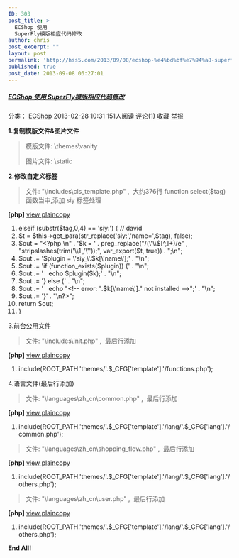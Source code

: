 ```yaml
---
ID: 303
post_title: >
  ECShop 使用
  SuperFly模版相应代码修改
author: chris
post_excerpt: ""
layout: post
permalink: 'http://hss5.com/2013/09/08/ecshop-%e4%bd%bf%e7%94%a8-superfly%e6%a8%a1%e7%89%88%e7%9b%b8%e5%ba%94%e4%bb%a3%e7%a0%81%e4%bf%ae%e6%94%b9/'
published: true
post_date: 2013-09-08 06:27:01
---
```

<h5><a href="http://blog.csdn.net/stephen_chan/article/details/8620752">ECShop 使用 SuperFly模版相应代码修改 </a></h5> <p>分类： <a href="http://blog.csdn.net/Stephen_Chan/article/category/1226690">ECShop</a> 2013-02-28 10:31 151人阅读 <a href="http://blog.csdn.net/stephen_chan/article/details/8620752#comments">评论</a>(1) <a href="http://blog.csdn.net/stephen_chan/article/details/">收藏</a> <a href="http://blog.csdn.net/stephen_chan/article/details/8620752#report">举报</a> <p><strong>1.复制模版文件&amp;图片文件</strong> <blockquote> <p>模版文件: \themes\vanity <p>图片文件: \static</p></blockquote> <p><strong>2.修改自定义标签</strong> <blockquote> <p>文件: "\includes\cls_template.php" ,&nbsp; 大约376行 function select($tag) 函数当中,添加 siy 标签处理</p></blockquote> <p><b>[php]</b> <a href="http://blog.csdn.net/stephen_chan/article/details/8620752#">view plain</a><a href="http://blog.csdn.net/stephen_chan/article/details/8620752#">copy</a> <ol> <li>elseif (substr($tag,0,4) == 'siy:') { // david <li>$t = $this-&gt;get_para(str_replace('siy:','name=',$tag), false);&nbsp;&nbsp; <li>$out = "&lt;?php \n" . '$k = ' . preg_replace("/(\'\\$[^,]+)/e" , "stripslashes(trim('\\1','\''));", var_export($t, true)) . ";\n";&nbsp;&nbsp; <li>$out .= '$plugin = \'siy_\'.$k[\'name\'];' . "\n";&nbsp;&nbsp; <li>$out .= 'if (function_exists($plugin)) {' . "\n";&nbsp;&nbsp; <li>$out .= '&nbsp;&nbsp; echo $plugin($k);' . "\n";&nbsp;&nbsp; <li>$out .= '} else {' . "\n";&nbsp;&nbsp; <li>$out .= '&nbsp;&nbsp; echo "&lt;!-- error: ".$k[\'name\']." not installed --&gt;";' . "\n";&nbsp;&nbsp; <li>$out .= '}' . "\n?&gt;";&nbsp;&nbsp; <li>return $out;&nbsp;&nbsp; <li>}&nbsp; </li></ol> <p>3.前台公用文件 <blockquote> <p>文件: "\includes\init.php" ,&nbsp; 最后行添加</p></blockquote> <p><b>[php]</b> <a href="http://blog.csdn.net/stephen_chan/article/details/8620752#">view plain</a><a href="http://blog.csdn.net/stephen_chan/article/details/8620752#">copy</a> <ol> <li>include(ROOT_PATH.'themes/'.$_CFG['template'].'/functions.php');&nbsp; </li></ol> <p>4.语言文件(最后行添加) <blockquote> <p>文件: "\languages\zh_cn\common.php" ,&nbsp; 最后行添加</p></blockquote> <p><b>[php]</b> <a href="http://blog.csdn.net/stephen_chan/article/details/8620752#">view plain</a><a href="http://blog.csdn.net/stephen_chan/article/details/8620752#">copy</a> <ol> <li>include(ROOT_PATH.'themes/'.$_CFG['template'].'/lang/'.$_CFG['lang'].'/common.php');&nbsp; </li></ol> <blockquote> <p>文件: "\languages\zh_cn\shopping_flow.php" ,&nbsp; 最后行添加</p></blockquote> <p><b>[php]</b> <a href="http://blog.csdn.net/stephen_chan/article/details/8620752#">view plain</a><a href="http://blog.csdn.net/stephen_chan/article/details/8620752#">copy</a> <ol> <li>include(ROOT_PATH.'themes/'.$_CFG['template'].'/lang/'.$_CFG['lang'].'/others.php');&nbsp; </li></ol> <blockquote> <p>文件: "\languages\zh_cn\user.php" ,&nbsp; 最后行添加</p></blockquote> <p><b>[php]</b> <a href="http://blog.csdn.net/stephen_chan/article/details/8620752#">view plain</a><a href="http://blog.csdn.net/stephen_chan/article/details/8620752#">copy</a> <ol> <li>include(ROOT_PATH.'themes/'.$_CFG['template'].'/lang/'.$_CFG['lang'].'/others.php');&nbsp; </li></ol> <p><strong>End All!</strong></p>